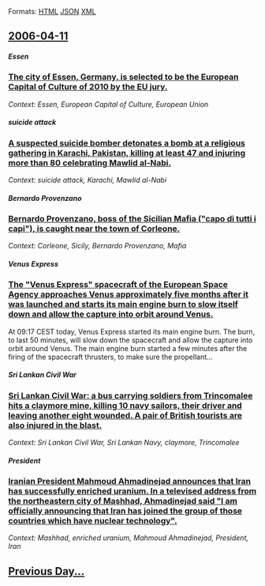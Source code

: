 
Formats: [HTML](2006/04/11/index.html)  [JSON](2006/04/11/index.json)  [XML](2006/04/11/index.xml)  

## [2006-04-11](/news/2006/04/11/index.md)

##### Essen
### [ The city of Essen, Germany, is selected to be the European Capital of Culture of 2010 by the EU jury. ](/news/2006/04/11/the-city-of-essen-germany-is-selected-to-be-the-european-capital-of-culture-of-2010-by-the-eu-jury.md)
_Context: Essen, European Capital of Culture, European Union_

##### suicide attack
### [ A suspected suicide bomber detonates a bomb at a religious gathering in Karachi, Pakistan, killing at least 47 and injuring more than 80 celebrating Mawlid al-Nabi. ](/news/2006/04/11/a-suspected-suicide-bomber-detonates-a-bomb-at-a-religious-gathering-in-karachi-pakistan-killing-at-least-47-and-injuring-more-than-80-ce.md)
_Context: suicide attack, Karachi, Mawlid al-Nabi_

##### Bernardo Provenzano
### [ Bernardo Provenzano, boss of the Sicilian Mafia ("capo di tutti i capi"), is caught near the town of Corleone. ](/news/2006/04/11/bernardo-provenzano-boss-of-the-sicilian-mafia-capo-di-tutti-i-capi-is-caught-near-the-town-of-corleone.md)
_Context: Corleone, Sicily, Bernardo Provenzano, Mafia_

##### Venus Express
### [ The "Venus Express" spacecraft of the European Space Agency approaches Venus approximately five months after it was launched and starts its main engine burn to slow itself down and allow the capture into orbit around Venus. ](/news/2006/04/11/the-venus-express-spacecraft-of-the-european-space-agency-approaches-venus-approximately-five-months-after-it-was-launched-and-starts-its.md)
 At 09:17 CEST today, Venus Express started its main engine burn. The burn, to last 50 minutes, will slow down the spacecraft and allow the capture into orbit around Venus. The main engine burn started a few minutes after the firing of the spacecraft thrusters, to make sure the propellant&#8230;

##### Sri Lankan Civil War
### [ Sri Lankan Civil War: a bus carrying soldiers from Trincomalee hits a claymore mine, killing 10 navy sailors, their driver and leaving another eight wounded. A pair of British tourists are also injured in the blast. ](/news/2006/04/11/sri-lankan-civil-war-a-bus-carrying-soldiers-from-trincomalee-hits-a-claymore-mine-killing-10-navy-sailors-their-driver-and-leaving-anot.md)
_Context: Sri Lankan Civil War, Sri Lankan Navy, claymore, Trincomalee_

##### President
### [ Iranian President Mahmoud Ahmadinejad announces that Iran has successfully enriched uranium. In a televised address from the northeastern city of Mashhad, Ahmadinejad said "I am officially announcing that Iran has joined the group of those countries which have nuclear technology". ](/news/2006/04/11/iranian-president-mahmoud-ahmadinejad-announces-that-iran-has-successfully-enriched-uranium-in-a-televised-address-from-the-northeastern-c.md)
_Context: Mashhad, enriched uranium, Mahmoud Ahmadinejad, President, Iran_

## [Previous Day...](/news/2006/04/10/index.md)

